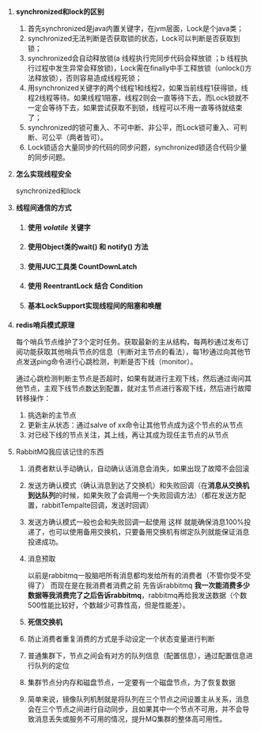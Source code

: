 1. **synchronized和lock的区别**

   1. 首先synchronized是java内置关键字，在jvm层面，Lock是个java类；
   2. synchronized无法判断是否获取锁的状态，Lock可以判断是否获取到锁；
   3. synchronized会自动释放锁(a 线程执行完同步代码会释放锁 ；b 线程执行过程中发生异常会释放锁)，Lock需在finally中手工释放锁（unlock()方法释放锁），否则容易造成线程死锁；
   4. 用synchronized关键字的两个线程1和线程2，如果当前线程1获得锁，线程2线程等待。如果线程1阻塞，线程2则会一直等待下去，而Lock锁就不一定会等待下去，如果尝试获取不到锁，线程可以不用一直等待就结束了；
   5. synchronized的锁可重入、不可中断、非公平，而Lock锁可重入、可判断、可公平（两者皆可）。
   6. Lock锁适合大量同步的代码的同步问题，synchronized锁适合代码少量的同步问题。

2. **怎么实现线程安全**

   synchronized和lock

3. **线程间通信的方式**

   1. #### 使用 *volatile* 关键字

   2. #### 使用Object类的wait() 和 notify() 方法

   3. #### 使用JUC工具类 CountDownLatch

   4. #### 使用 ReentrantLock 结合 Condition

   5. #### 基本LockSupport实现线程间的阻塞和唤醒

4. **redis哨兵模式原理**

   每个哨兵节点维护了3个定时任务。获取最新的主从结构，每两秒通过发布订阅功能获取其他哨兵节点的信息（判断对主节点的看法），每1秒通过向其他节点发送ping命令进行心跳检测，判断是否下线（monitor）。

   通过心跳检测判断主节点是否超时，如果有就进行主观下线，然后通过询问其他节点，主观下线节点数达到配置，就对主节点进行客观下线，然后进行故障转移操作：

   1. 挑选新的主节点
   2. 更新主从状态：通过salve of xx命令让其他节点成为这个节点的从节点
   3. 对已经下线的节点关注，其上线，再让其成为现任主节点的从节点

5. RabbitMQ我应该记住的东西

   1. 消费者默认手动确认，自动确认话消息会消失，如果出现了故障不会回滚

   2. 发送方确认模式（确认消息到达了交换机）和失败回调（在**消息从交换机到达队列**的时候，如果失败了会调用一个失败回调方法）（都在发送方配置，rabbitTempalte回调，发送时回调）

   3. 发送方确认模式一般也会和失败回调一起使用 这样 就能确保消息100%投递了，也可以使用备用交换机，只要备用交换机有绑定队列就能保证消息投递成功。

   4. 消息预取

      以前是rabbitmq一股脑吧所有消息都均发给所有的消费者（不管你受不受得了） 而现在是在我消费者消费之前 先告诉rabbitmq **我一次能消费多少数据等我消费完了之后告诉rabbitmq**，rabbitmq再给我发送数据（个数500性能比较好，个数越少可靠性高，但是性能差）。

   5. **死信交换机**

   6. 防止消费者重复消费的方式是手动设定一个状态变量进行判断

   7. 普通集群下，节点之间会有对方的队列信息（配置信息），通过配置信息进行队列的定位

   8. 集群节点分内存和磁盘节点，一定要有一个磁盘节点，为了恢复数据

   9. 简单来说，镜像队列机制就是将队列在三个节点之间设置主从关系，消息会在三个节点之间进行自动同步，且如果其中一个节点不可用，并不会导致消息丢失或服务不可用的情况，提升MQ集群的整体高可用性。